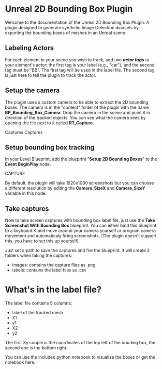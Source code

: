 

# Unreal 2D Bounding Box Plugin

Welcome to the documentation of the Unreal 2D Bounding Box Plugin. A plugin designed to generate synthetic Image Detection datasets by exporting the bounding boxes of meshes in an Unreal scene.

## Labeling Actors
For each element in your scene you wish to track, add two ***actor tags*** to your element's actor: the first tag is your label (e.g., "car"), and the second tag must be "BB". 
The first tag will be used in the label file. The second tag is just here to tell the plugin to track the actor.


## Setup the camera

The plugin uses a custom camera to be able to extract the 2D bounding boxes.
The camera is in the "content" folder of the plugin with the name **BP_Bounding_Box_Camera**.  Drop the camera in the scene and point it in direction of the tracked objects.
You can see what the camera sees by opening the file next to it called **RT_Capture**.

Captures
Captures

## Setup bounding box tracking

In your Level Blueprint, add the blueprint "**Setup 2D Bounding Boxes**" to the **Event BeginPlay** node.

CAPTURE

By default, the plugin will take 1920x1080 screenshots but you can choose a different resolution by editing the **Camera_SizeX** and **Camera_SizeY** variable in this node.

## Take captures

Now to take screen captures with bounding box label file, just use the **Take Screenshot With Bounding Box** blueprint.
You can either bind this blueprint to a keyboard K and move around your camera yourself or program camera movement and automaticaly firing screenshots. (The plugin doesn't support this, you have to set this up yourself) 

Just set a path to save the captures and fire the blueprint.
It will create 2 folders when taking the captures:

- images: contains the capture files as .png
- labels: contains the label files as .csv

# What's in the label file?

The label file contains 5 columns:

- label of the tracked mesh
- X1
- y1
- X2
- y2

The first Xy couple is the coordinates of the top left of the bouding box, the second one is the bottom right.

You can use the included python notebook to visualize the boxes or get the notebook here.
